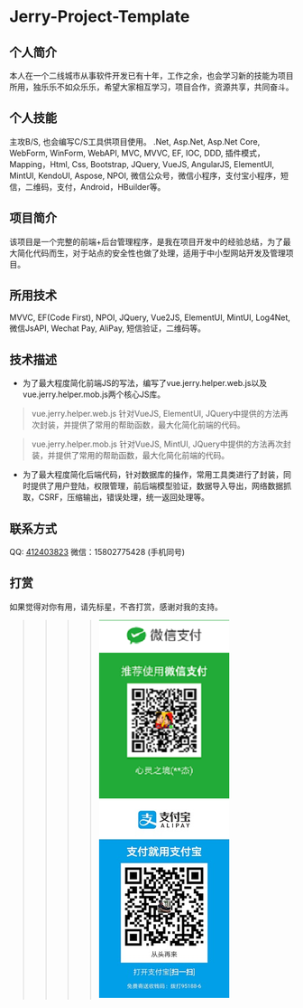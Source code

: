 Jerry-Project-Template
========

个人简介
--------
本人在一个二线城市从事软件开发已有十年，工作之余，也会学习新的技能为项目所用，独乐乐不如众乐乐，希望大家相互学习，项目合作，资源共享，共同奋斗。

个人技能
--------
主攻B/S, 也会编写C/S工具供项目使用。
.Net, Asp.Net, Asp.Net Core, WebForm, WinForm, WebAPI, MVC, MVVC, EF, IOC, DDD, 插件模式，Mapping，Html, Css, Bootstrap, JQuery, VueJS, AngularJS, ElementUI, MintUI, KendoUI, Aspose, NPOI, 微信公众号，微信小程序，支付宝小程序，短信，二维码，支付，Android，HBuilder等。

项目简介
--------
该项目是一个完整的前端+后台管理程序，是我在项目开发中的经验总结，为了最大简化代码而生，对于站点的安全性也做了处理，适用于中小型网站开发及管理项目。

所用技术
--------
MVVC, EF(Code First), NPOI, JQuery, Vue2JS, ElementUI, MintUI, Log4Net, 微信JsAPI, Wechat Pay, AliPay, 短信验证，二维码等。

技术描述
--------
* 为了最大程度简化前端JS的写法，编写了vue.jerry.helper.web.js以及vue.jerry.helper.mob.js两个核心JS库。

> vue.jerry.helper.web.js 针对VueJS, ElementUI, JQuery中提供的方法再次封装，并提供了常用的帮助函数，最大化简化前端的代码。

> vue.jerry.helper.mob.js 针对VueJS, MintUI, JQuery中提供的方法再次封装，并提供了常用的帮助函数，最大化简化前端的代码。

* 为了最大程度简化后端代码，针对数据库的操作，常用工具类进行了封装，同时提供了用户登陆，权限管理，前后端模型验证，数据导入导出，网络数据抓取，CSRF，压缩输出，错误处理，统一返回处理等。

联系方式
-------
QQ: [412403823](tencent://AddContact/?fromId=50&fromSubId=1&subcmd=all&uin=412403823) 
微信：15802775428 (手机同号)

打赏
-------
如果觉得对你有用，请先标星，不吝打赏，感谢对我的支持。

>>>> ![](https://github.com/JerryPCN/Jerry-Project-Template/blob/master/Reward/wxpay.png)&nbsp;&nbsp;&nbsp; ![](https://github.com/JerryPCN/Jerry-Project-Template/blob/master/Reward/alipay.jpg)  
